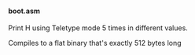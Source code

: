 #### boot.asm

Print H using Teletype mode 5 times in different values.

Compiles to a flat binary that's exactly 512 bytes long
